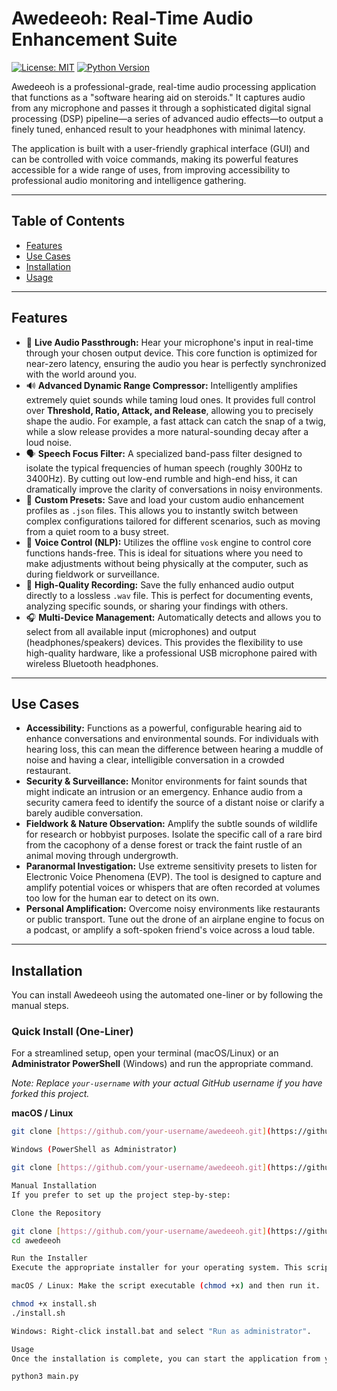 # Awedeeoh: Real-Time Audio Enhancement Suite

[![License: MIT](https://img.shields.io/badge/License-MIT-yellow.svg)](https://opensource.org/licenses/MIT)
[![Python Version](https://img.shields.io/badge/python-3.8+-blue.svg)](https://www.python.org/downloads/)

Awedeeoh is a professional-grade, real-time audio processing application that functions as a "software hearing aid on steroids." It captures audio from any microphone and passes it through a sophisticated digital signal processing (DSP) pipeline—a series of advanced audio effects—to output a finely tuned, enhanced result to your headphones with minimal latency.

The application is built with a user-friendly graphical interface (GUI) and can be controlled with voice commands, making its powerful features accessible for a wide range of uses, from improving accessibility to professional audio monitoring and intelligence gathering.

---

## Table of Contents
- [Features](#features)
- [Use Cases](#use-cases)
- [Installation](#installation)
- [Usage](#usage)

---

## Features

- 🎤 **Live Audio Passthrough:** Hear your microphone's input in real-time through your chosen output device. This core function is optimized for near-zero latency, ensuring the audio you hear is perfectly synchronized with the world around you.
- 🔊 **Advanced Dynamic Range Compressor:** Intelligently amplifies extremely quiet sounds while taming loud ones. It provides full control over **Threshold, Ratio, Attack, and Release**, allowing you to precisely shape the audio. For example, a fast attack can catch the snap of a twig, while a slow release provides a more natural-sounding decay after a loud noise.
- 🗣️ **Speech Focus Filter:** A specialized band-pass filter designed to isolate the typical frequencies of human speech (roughly 300Hz to 3400Hz). By cutting out low-end rumble and high-end hiss, it can dramatically improve the clarity of conversations in noisy environments.
- 💾 **Custom Presets:** Save and load your custom audio enhancement profiles as `.json` files. This allows you to instantly switch between complex configurations tailored for different scenarios, such as moving from a quiet room to a busy street.
- 🤖 **Voice Control (NLP):** Utilizes the offline `vosk` engine to control core functions hands-free. This is ideal for situations where you need to make adjustments without being physically at the computer, such as during fieldwork or surveillance.
- 📼 **High-Quality Recording:** Save the fully enhanced audio output directly to a lossless `.wav` file. This is perfect for documenting events, analyzing specific sounds, or sharing your findings with others.
- 🎧 **Multi-Device Management:** Automatically detects and allows you to select from all available input (microphones) and output (headphones/speakers) devices. This provides the flexibility to use high-quality hardware, like a professional USB microphone paired with wireless Bluetooth headphones.

---

## Use Cases

- **Accessibility:** Functions as a powerful, configurable hearing aid to enhance conversations and environmental sounds. For individuals with hearing loss, this can mean the difference between hearing a muddle of noise and having a clear, intelligible conversation in a crowded restaurant.
- **Security & Surveillance:** Monitor environments for faint sounds that might indicate an intrusion or an emergency. Enhance audio from a security camera feed to identify the source of a distant noise or clarify a barely audible conversation.
- **Fieldwork & Nature Observation:** Amplify the subtle sounds of wildlife for research or hobbyist purposes. Isolate the specific call of a rare bird from the cacophony of a dense forest or track the faint rustle of an animal moving through undergrowth.
- **Paranormal Investigation:** Use extreme sensitivity presets to listen for Electronic Voice Phenomena (EVP). The tool is designed to capture and amplify potential voices or whispers that are often recorded at volumes too low for the human ear to detect on its own.
- **Personal Amplification:** Overcome noisy environments like restaurants or public transport. Tune out the drone of an airplane engine to focus on a podcast, or amplify a soft-spoken friend's voice across a loud table.

---

## Installation

You can install Awedeeoh using the automated one-liner or by following the manual steps.

### Quick Install (One-Liner)

For a streamlined setup, open your terminal (macOS/Linux) or an **Administrator PowerShell** (Windows) and run the appropriate command.

*Note: Replace `your-username` with your actual GitHub username if you have forked this project.*

**macOS / Linux**
```bash
git clone [https://github.com/your-username/awedeeoh.git](https://github.com/your-username/awedeeoh.git) && cd awedeeoh && chmod +x install.sh && ./install.sh

Windows (PowerShell as Administrator)

git clone [https://github.com/your-username/awedeeoh.git](https://github.com/your-username/awedeeoh.git); cd awedeeoh; ./install.bat

Manual Installation
If you prefer to set up the project step-by-step:

Clone the Repository

git clone [https://github.com/your-username/awedeeoh.git](https://github.com/your-username/awedeeoh.git)
cd awedeeoh

Run the Installer
Execute the appropriate installer for your operating system. This script will install Python (if needed) and all required libraries.

macOS / Linux: Make the script executable (chmod +x) and then run it.

chmod +x install.sh
./install.sh

Windows: Right-click install.bat and select "Run as administrator".

Usage
Once the installation is complete, you can start the application from your terminal. Navigate to the project directory and run:

python3 main.py
